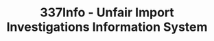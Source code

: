 ---
bigquery: https://console.cloud.google.com/bigquery?p=patents-public-data&d=usitc_investigations&page=dataset&project=sheets-management-319211
citation: US International Trade Commission 337Info Unfair Import Investigations Information
  System
contributors: US International Trade Comission
cost: None
description: US International Trade Commission 337Info Unfair Import Investigations
  Information System contains data on investigations done under Section 337. Section
  337 declares the infringement of certain statutory intellectual property rights
  and other forms of unfair competition in import trade to be unlawful practices.
  Most Section 337 investigations involve allegations of patent or registered trademark
  infringement.
documentation: FAQ and tutorial available on the site
last_edit: Mon, 04 Apr 2022 19:10:40 GMT
location: https://pubapps2.usitc.gov/337external/
maintained_by: US International Trade Comission
schema_fields: '[''publication_number'', ''currentActiveALJ'', ''investigationTermDate'',
  ''finalIdOnViolationDue'', ''actualStartDateEvidHear'', ''docketNo'', ''respondent'',
  ''investigationNo'', ''ouiiParticipation'', ''ouiiAttorney'', ''patentNumber'',
  ''aljAssigned'', ''investigationType'', ''scheduledStartDateEvidHear'', ''patentNumbers'',
  ''teoIdIssueDate'', ''finalIdOnViolationIssue'', ''currentStatus'', ''title'', ''id'',
  ''cafcAppeals'', ''reportingRequirements'', ''dateComplaintFiled'', ''dateCreated'',
  ''teoProceedingInvolved'', ''complainant'', ''issueDateOtherNonFinal'', ''teoIdDueDate'',
  ''scheduledEndDateEvidHear'', ''htsNumbers'', ''gcAttorney'', ''startDateMarkmanHearing'',
  ''finalDetNoViolation'', ''finalDetViolation'', ''endDateMarkmanHearing'', ''copyrightNumbers'',
  ''teoReliefGranted'', ''targetDate'', ''lastUpdated'', ''actualEndDateEvidHear'',
  ''invUnfairAct'', ''markmanHearing'', ''internalRemand'', ''trademarkNumbers'',
  ''dateOfPublicationFrNotice'']'
shortname: unfair_import_investigations
tags:
- import
- legal
- trade
timeframe: 2008-2021 (prior to 2008 downloadable as a JSON file)
title: 337Info - Unfair Import Investigations Information System
uuid: 2721f5ec-e599-4890-9265-9706719fc71e
---